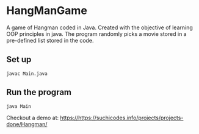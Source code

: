 # HangManGame

A game of Hangman coded in Java. Created with the objective of
learning OOP principles in java. The program randomly picks a movie
stored in a pre-defined list stored in the code.

## Set up

`javac Main.java`

## Run the program

`java Main`

Checkout a demo at:
<https://https://suchicodes.info/projects/projects-done/Hangman/>
